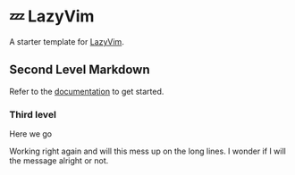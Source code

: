 # 💤 LazyVim

A starter template for [LazyVim](https://github.com/LazyVim/LazyVim).

## Second Level Markdown

Refer to the [documentation](https://lazyvim.github.io/installation) to get started.

### Third level

Here we go

Working right again and will this mess up on the long lines. I wonder if I will the message alright or not.
